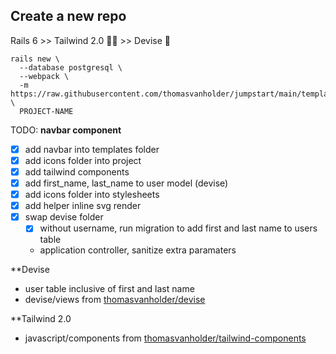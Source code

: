 
## Create a new repo

Rails 6 >> Tailwind 2.0 🏳️‍🌈 >> Devise 🔐

```
rails new \
  --database postgresql \
  --webpack \
  -m https://raw.githubusercontent.com/thomasvanholder/jumpstart/main/template.rb \
  PROJECT-NAME
```


TODO:
**navbar component**
- [x] add navbar into templates folder
- [x] add icons folder into project
- [x] add tailwind components
- [x] add first_name, last_name to user model (devise)
- [x] add icons folder into stylesheets
- [x] add helper inline svg render
- [x] swap devise folder
  - [x] without username, run migration to add first and last name to users table
  - application controller, sanitize extra paramaters


**Devise
- user table inclusive of first and last name
- devise/views from [thomasvanholder/devise](https://github.com/thomasvanholder/devise)

**Tailwind 2.0
- javascript/components from [thomasvanholder/tailwind-components](https://github.com/thomasvanholder/tailwind-components)
